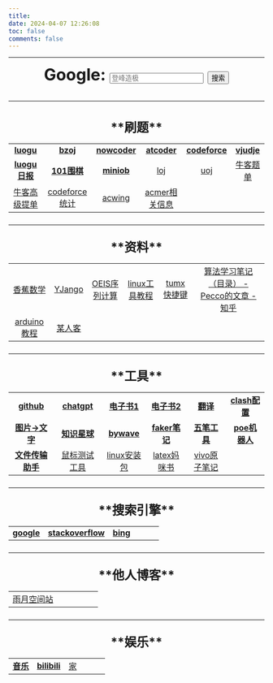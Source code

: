 ```yaml
---
title:
date: 2024-04-07 12:26:08
toc: false
comments: false
---
```




<style>
td, th {
   border: none!important;
}
</style>
<B>

---

<font size = 6>
<center>
<html lang="en">
<head>
    <meta charset="UTF-8">
    <meta name="viewport" content="width=device-width, initial-scale=1.0">
    <title>Google</title>
</head>
<body>
    <form action="https://www.google.com/search" method="GET" target="_blank">
        <label for="search">Google:</label>
        <input type="text" id="search" name="q" placeholder="登峰造极">
        <input type="submit" value="搜索">
    </form>
</body>
</html>
</center>

---

<font size = 5>
<center> **刷题** </center>


|||||||
| :----: | :----: | :----: | :----: | :----: | :----: |
| [**luogu**](https://www.luogu.com.cn/) | [**bzoj**](https://hydro.ac/d/bzoj/) | [**nowcoder**](https://ac.nowcoder.com/) | [**atcoder**](https://atcoder.jp/) | [**codeforce**](https://codeforces.com/) | [**vjudje**](https://vjudge.net/) | 
|[**luogu日报**](https://paths-post-8av.craft.me/N0l80k2gv46Psq/b/63D72316-316D-442F-8552-07F25E0F5331/%E6%B4%9B%E8%B0%B7%E6%97%A5%E6%8A%A5%E5%8E%86%E5%B9%B4%E6%96%87%E7%AB%A0%E5%85%B3%E9%94%AE%E8%AF%8D)| [**101围棋**](https://www.100weiqi.com/) |[**miniob**](https://open.oceanbase.com/train?questionId=600004)|[loj](https://loj.ac/)|[uoj](https://uoj.ac/)|[牛客题单](https://ac.nowcoder.com/discuss/926597)|
|[牛客高级提单](https://ac.nowcoder.com/discuss/828697)|[codeforce统计](https://cftracker.netlify.app/contests)|[acwing](https://www.acwing.com)|[acmer相关信息](https://acmer.info)|||


---

<center> **资料** </center>


|||||||
| :----: | :----: | :----: | :----: | :----: | :----: |
|[香蕉数学](https://www.bananaspace.org/wiki/%E6%8E%A2%E7%B4%A2:%E8%AE%B2%E4%B9%89)|[YJango](https://www.modevol.com/)|[OEIS序列计算](https://oeis.org/)|[linux工具教程](https://linuxtools-rst.readthedocs.io/zh-cn/latest/tool/index.html)|[tumx快捷键](https://tmuxcheatsheet.com/)|[算法学习笔记（目录） - Pecco的文章 - 知乎](https://zhuanlan.zhihu.com/p/105467597)|
|[arduino教程](https://www.bootwiki.com/arduino/arduino-overview.html)|[某人客](https://codgician.me/zh-hans/posts/)|||||



---

<center> **工具** </center>

|||||||
| :----: | :----: | :----: | :----: | :----: | :----: |
| [**github**](https://github.com/) | [**chatgpt**](https://chat.openai.com/) | [**电子书1**](https://www.studocu.com/row/home) | [**电子书2**](https://www.book123.info/) | [**翻译**](https://translate.google.com/?sl=en&tl=zh-CN&op=translate&hl=en) |[**clash配置**](http://clash.razord.top/#/proxies)|
|[**图片->文字**](https://web.baimiaoapp.com/)|[**知识星球**](https://wx.zsxq.com/dweb2/login)|[**bywave**](https://user.by.ltd/clientarea.php)|[**faker笔记**](https://skk1faker.github.io/)|[**五笔工具**](http://www.daziba.cn/wblx/)|[**poe机器人**](https://poe.com/)|
|[**文件传输助手**](https://filehelper.weixin.qq.com/)|[鼠标测试工具](https://www.onlinemictest.com/zh/mouse-test/)|[linux安装包](https://aur.archlinux.org/)|[latex妈咪书](https://www.latexlive.com/home)|[vivo原子笔记](https://pc.vivo.com/suite#/note)||

---

<center> **搜索引擎** </center>

|||||||
| :----: | :----: | :----: | :----: | :----: | :----: |
|[**google**](https://www.google.com/)|[**stackoverflow**](https://stackoverflow.com/)|[**bing**](https://www.bing.com)|[]()|[]()|[]()|

---

<center> **他人博客** </center>

|||||||
| :----: | :----: | :----: | :----: | :----: | :----: |
|[雨月空间站](https://www.mintimate.cn)||||||

---

<center> **娱乐** </center>

|||||||
| :----: | :----: | :----: | :----: | :----: | :----: |
|[**音乐**](https://music.163.com/#/user/home?id=1637584924)|[**bilibili**](https://www.bilibili.com)|[家](http://42ori6n4.cloud.tendacn.net:8080)|[]()|[]()|[]()|


</font>
</B>
